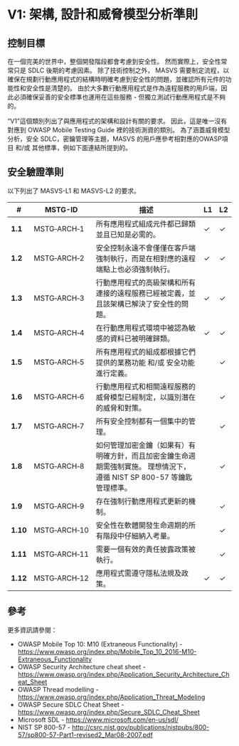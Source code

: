 # V1: 架構, 設計和威脅模型分析準則

## 控制目標

在一個完美的世界中，整個開發階段都會考慮到安全性。 然而實際上，安全性常常只是 SDLC 後期的考慮因素。 除了技術控制之外， MASVS 需要制定流程，以確保在規劃行動應用程式的結構時明確考慮到安全性的問題，並確認所有元件的功能性和安全性是清楚的。 由於大多數行動應用程式是作為遠程服務的用戶端，因此必須確保妥善的安全標準也運用在這些服務 - 但獨立測試行動應用程式是不夠的。

“V1”這個類別列出了與應用程式的架構和設計有關的要求。 因此，這是唯一沒有對應到 OWASP Mobile Testing Guide 裡的技術測資的類別。 為了涵蓋威脅模型分析，安全 SDLC，密鑰管理等主題，MASVS 的用戶應參考相對應的OWASP項目 和/或 其他標準，例如下面連結所提到的。

## 安全驗證準則

以下列出了 MASVS-L1 和 MASVS-L2 的要求。

| # | MSTG-ID | 描述 | L1 | L2 |
| --- | --- | --- | --- | --- |
| **1.1** | MSTG‑ARCH‑1 | 所有應用程式組成元件都已歸類並且已知是必需的。 | ✓ | ✓ |
| **1.2** | MSTG‑ARCH‑2 | 安全控制永遠不會僅僅在客戶端強制執行，而是在相對應的遠程端點上也必須強制執行。 | ✓ | ✓ |
| **1.3** | MSTG‑ARCH‑3 | 行動應用程式的高級架構和所有連接的遠程服務已經被定義，並且該架構已解決了安全性的問題。 | ✓ | ✓ |
| **1.4** | MSTG‑ARCH‑4 | 在行動應用程式環境中被認為敏感的資料已被明確歸類。 | ✓ | ✓ |
| **1.5** | MSTG‑ARCH‑5 | 所有應用程式的組成都根據它們提供的業務功能 和/或 安全功能進行定義。 |   | ✓ |
| **1.6** | MSTG‑ARCH‑6 | 行動應用程式和相關遠程服務的威脅模型已經制定，以識別潛在的威脅和對策。 |   | ✓ |
| **1.7** | MSTG‑ARCH‑7 | 所有安全控制都有一個集中的管理。 |   | ✓ |
| **1.8** | MSTG‑ARCH‑8 | 如何管理加密金鑰（如果有）有明確方針，而且加密金鑰生命週期需強制實施。 理想情況下，遵循 NIST SP 800-57 等鑰匙管理標準。 |   | ✓ |
| **1.9** | MSTG‑ARCH‑9 | 存在強制行動應用程式更新的機制。 |   | ✓ |
| **1.10** | MSTG‑ARCH‑10 | 安全性在軟體開發生命週期的所有階段中仔細納入考量。 |   | ✓ |
| **1.11** | MSTG‑ARCH‑11 | 需要一個有效的責任披露政策被執行。 |  | ✓ |
| **1.12** | MSTG‑ARCH‑12 | 應用程式需遵守隱私法規及政策。 | ✓ | ✓ |

<div style="page-break-after: always;">
</div>

## 參考

更多資訊請參閱：

- OWASP Mobile Top 10: M10 (Extraneous Functionality) - <https://www.owasp.org/index.php/Mobile_Top_10_2016-M10-Extraneous_Functionality>
- OWASP Security Architecture cheat sheet - <https://www.owasp.org/index.php/Application_Security_Architecture_Cheat_Sheet>
- OWASP Thread modelling - <https://www.owasp.org/index.php/Application_Threat_Modeling>
- OWASP Secure SDLC Cheat Sheet - <https://www.owasp.org/index.php/Secure_SDLC_Cheat_Sheet>
- Microsoft SDL - <https://www.microsoft.com/en-us/sdl/>
- NIST SP 800-57 - <http://csrc.nist.gov/publications/nistpubs/800-57/sp800-57-Part1-revised2_Mar08-2007.pdf>
